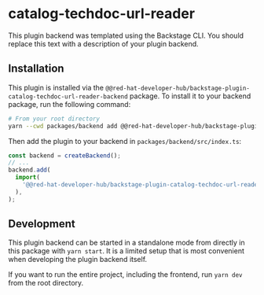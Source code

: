 # catalog-techdoc-url-reader

This plugin backend was templated using the Backstage CLI. You should replace this text with a description of your plugin backend.

## Installation

This plugin is installed via the `@@red-hat-developer-hub/backstage-plugin-catalog-techdoc-url-reader-backend` package. To install it to your backend package, run the following command:

```bash
# From your root directory
yarn --cwd packages/backend add @@red-hat-developer-hub/backstage-plugin-catalog-techdoc-url-reader-backend
```

Then add the plugin to your backend in `packages/backend/src/index.ts`:

```ts
const backend = createBackend();
// ...
backend.add(
  import(
    '@@red-hat-developer-hub/backstage-plugin-catalog-techdoc-url-reader-backend'
  ),
);
```

## Development

This plugin backend can be started in a standalone mode from directly in this
package with `yarn start`. It is a limited setup that is most convenient when
developing the plugin backend itself.

If you want to run the entire project, including the frontend, run `yarn dev` from the root directory.
